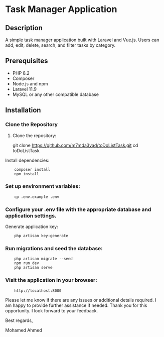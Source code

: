 # Task Manager Application

## Description
A simple task manager application built with Laravel and Vue.js. Users can add, edit, delete, search, and filter tasks by category.

## Prerequisites
- PHP 8.2
- Composer
- Node.js and npm
- Laravel 11.9
- MySQL or any other compatible database

## Installation

### Clone the Repository
1. Clone the repository:
   
   git clone https://github.com/m7mda3yad/toDoListTask.git
   cd toDoListTask

Install dependencies:

       
        composer install
        npm install

### Set up environment variables:

       
        cp .env.example .env
### Configure your .env file with the appropriate database and application settings.
Generate application key:

       
        php artisan key:generate
### Run migrations and seed the database:

       
        php artisan migrate --seed
        npm run dev
        php artisan serve

###  Visit the application in your browser:

        http://localhost:8000

Please let me know if there are any issues or additional details required. I am happy to provide further assistance if needed.
Thank you for this opportunity. I look forward to your feedback.

Best regards,

Mohamed Ahmed

